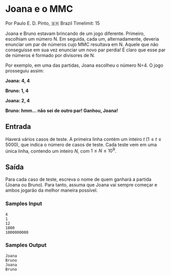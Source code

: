 # Joana e o MMC

Por Paulo E. D. Pinto, 🇧🇷 Brazil
Timelimit: 15

Joana e Bruno estavam brincando de um jogo diferente. Primeiro, escolhiam um número N. Em seguida, cada um, alternadamente, deveria enunciar um par de números cujo MMC resultava em N. Aquele que não conseguisse em sua vez enunciar um novo par perdia! É claro que esse par de números é formado por divisores de N.

Por exemplo, em uma das partidas, Joana escolheu o número N=4. O jogo prosseguiu assim:

**Joana: 4, 4**

**Bruno: 1, 4**

**Joana: 2, 4**

**Bruno: hmm... não sei de outro par! Ganhou, Joana!**

## Entrada

Haverá vários casos de teste. A primeira linha contém um inteiro $t$ ($1 \le t \le 5000$), que indica o número de casos de teste. Cada teste vem em uma única linha, contendo um inteiro $N$, com $1 \le N \le 10^9$.

## Saída

Para cada caso de teste, escreva o nome de quem ganhará a partida (Joana ou Bruno). Para tanto, assuma que Joana vai sempre começar e ambos jogarão da melhor maneira possível.

### Samples Input

```
4
1
12
1800
1000000000
```

### Samples Output

```
Joana
Bruno
Joana
Bruno
```